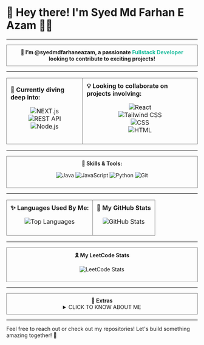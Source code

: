 # 👋 Hey there! I'm **Syed Md Farhan E Azam** 🧑‍💻
---

<div align="center" style="border: 1px solid gray; padding: 10px;">
<b>🚀 I’m @syedmdfarhaneazam, a passionate <span style="color:#1abc9c">Fullstack Developer</span> looking to contribute to exciting projects!</b>
</div>

---

<!-- Table for two sections side by side -->
<table>
  <tr>
    <td style="border: 1px solid gray; padding: 10px;">
      <b>🌱 Currently diving deep into:</b>  
      <p align="center">
      <img src="https://img.shields.io/badge/NEXT.js-000000?style=for-the-badge&logo=next.js&logoColor=white" alt="NEXT.js"><br/>
      <img src="https://img.shields.io/badge/REST_API-FF6F00?style=for-the-badge&logo=fastapi&logoColor=white" alt="REST API"><br/>
      <img src="https://img.shields.io/badge/Node.js-339933?style=for-the-badge&logo=node.js&logoColor=white" alt="Node.js">
      </p> 
    </td>
    <td style="border: 1px solid gray; padding: 10px;">
      <b>💡 Looking to collaborate on projects involving:</b>  
      <p align="center"> 
      <img src="https://img.shields.io/badge/React-61DAFB?style=for-the-badge&logo=react&logoColor=black" alt="React"><br/> 
      <img src="https://img.shields.io/badge/Tailwind_CSS-38B2AC?style=for-the-badge&logo=tailwind-css&logoColor=white" alt="Tailwind CSS"><br/>
      <img src="https://img.shields.io/badge/CSS-1572B6?style=for-the-badge&logo=css3&logoColor=white" alt="CSS"><br/>
      <img src="https://img.shields.io/badge/HTML-E34F26?style=for-the-badge&logo=html5&logoColor=white" alt="HTML">
      </p>
    </td>
  </tr>
</table>

---

<div align="center" style="border: 1px solid gray; padding: 10px;">
<b>🎨 Skills & Tools:</b>  
  <p align="center">
  <img src="https://img.shields.io/badge/Java-007396?style=for-the-badge&logo=java&logoColor=white" alt="Java">  
  <img src="https://img.shields.io/badge/JavaScript-F7DF1E?style=for-the-badge&logo=javascript&logoColor=black" alt="JavaScript">  
  <img src="https://img.shields.io/badge/Python-3776AB?style=for-the-badge&logo=python&logoColor=white" alt="Python">  
  <img src="https://img.shields.io/badge/Git-F05032?style=for-the-badge&logo=git&logoColor=white" alt="Git">
  </p>
</div>

---

<!-- Table for GitHub and Languages side by side -->
<table>
  <tr>
    <td style="border: 1px solid gray; padding: 10px;">
      <b>✨ Languages Used By Me:</b>
      <p align="center">
        <img src="https://github-readme-stats.vercel.app/api/top-langs/?username=syedmdfarhaneazam&layout=compact&theme=radical" alt="Top Languages" />
      </p>
    </td>
    <td style="border: 1px solid gray; padding: 10px;">
      <b>🐞 My GitHub Stats</b>
      <p align="center">
        <img src="https://github-readme-stats.vercel.app/api?username=syedmdfarhaneazam&show_icons=true&theme=radical&count_private=true" alt="GitHub Stats" />
      </p>
    </td>
  </tr>
</table>

---

<div align="center" style="border: 1px solid gray; padding: 10px;">
<b>🎗️ My LeetCode Stats</b>
<p align="center">
  <img src="https://leetcard.jacoblin.cool/SYED_MD_FARHAN_E_AZAM?theme=dark&font=baloo&ext=heatmap" alt="LeetCode Stats" />
</p>
</div>

---

<div align="center" style="border: 1px solid gray; padding: 10px;">
<b>🍥 Extras</b>
<details>
  <summary>CLICK TO KNOW ABOUT ME</summary>
  1. <i>this user loves playing chess</i> ^_^ <br/>
  2. <i>this user is a writer who loves coding</i> ƪ(˘⌣˘)ʃ <br/>
  3. <i>coding without a touch of music is boring</i> ~_~
</details>
</div>

---

Feel free to reach out or check out my repositories! Let's build something amazing together! 🚀

